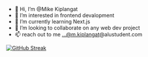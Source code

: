 - 👋 Hi, I’m @Mike Kiplangat
- 👀 I’m interested in frontend devalopment
- 🌱 I’m currently learning Next.js
- 💞️ I’m looking to collaborate on any web dev project
- 📫 reach out to me ...@m.kiplangat@alustudent.com

<!---
kiplangatmike/kiplangatmike is a ✨ special ✨ repository because its `README.md` (this file) appears on your GitHub profile.
You can click the Preview link to take a look at your changes.
--->
[![GitHub Streak](https://streak-stats.demolab.com/kiplangatmike=DenverCoder1)](https://git.io/streak-stats)
